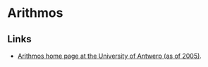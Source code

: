 # Arithmos

## Links

* [Arithmos home page at the University of Antwerp (as of
2005)](https://web.archive.org/web/20050305114214/http://www.win.ua.ac.be/~cant/arithmos/index.html).
